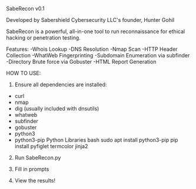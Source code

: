 SabeRecon v0.1

Developed by Sabershield Cybersecurity LLC's founder, Hunter Gohil 

SabeRecon is a powerful, all-in-one tool to run reconnaissance for ethical hacking or penetration testing. 

Features: 
-Whois Lookup 
-DNS Resolution 
-Nmap Scan 
-HTTP Header Collection 
-WhatWeb Fingerprinting 
-Subdomain Enumeration via subfinder 
-Directory Brute force via Gobuster 
-HTML Report Generation 

HOW TO USE:
1. Ensure all dependencies are installed:
- curl
- nmap
- dig (usually included with dnsutils)
- whatweb
- subfinder
- gobuster
- python3
- python3-pip
Python Libraries
bash
sudo apt install python3-pip
pip install pyfiglet termcolor jinja2

2. Run SabeRecon.py

3. Fill in prompts

4. View the results!


